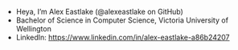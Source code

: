 - Heya, I’m Alex Eastlake (@alexeastlake on GitHub)
- Bachelor of Science in Computer Science, Victoria University of Wellington
- LinkedIn: https://www.linkedin.com/in/alex-eastlake-a86b24207
